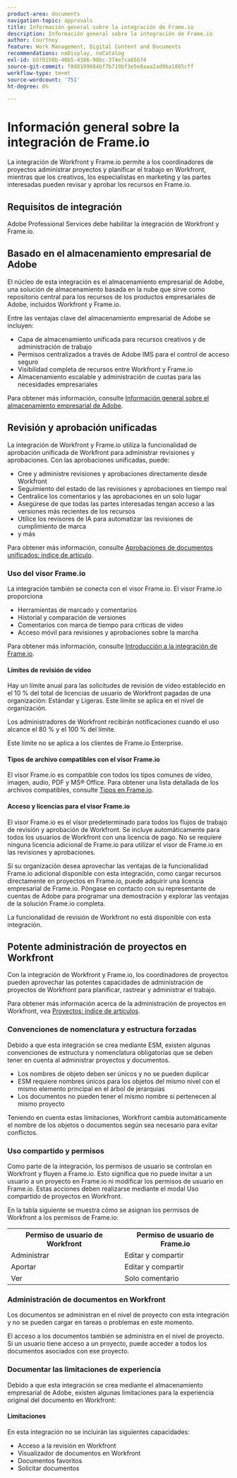 ```yaml
---
product-area: documents
navigation-topic: approvals
title: Información general sobre la integración de Frame.io
description: Información general sobre la integración de Frame.io
author: Courtney
feature: Work Management, Digital Content and Documents
recommendations: noDisplay, noCatalog
exl-id: b5f0150b-40b5-4386-98bc-374e7ca65b74
source-git-commit: f8d81996846f7b719bf3e5e8aaa2ad9ba1805cff
workflow-type: tm+mt
source-wordcount: '751'
ht-degree: 0%

---
```


# Información general sobre la integración de Frame.io

La integración de Workfront y Frame.io permite a los coordinadores de proyectos administrar proyectos y planificar el trabajo en Workfront, mientras que los creativos, los especialistas en marketing y las partes interesadas pueden revisar y aprobar los recursos en Frame.io.

## Requisitos de integración

Adobe Professional Services debe habilitar la integración de Workfront y Frame.io.

<!--
* Workfront and Frame.io must be deployed to the same Identity Management system (IMS) organization.

* Users can belong to only one Workfront instance within the IMS organization.

* The Workfront instance must be enabled on the Adobe Unified Experience.

* The integration is configured by Adobe Professional Services. 
-->

## Basado en el almacenamiento empresarial de Adobe

El núcleo de esta integración es el almacenamiento empresarial de Adobe, una solución de almacenamiento basada en la nube que sirve como repositorio central para los recursos de los productos empresariales de Adobe, incluidos Workfront y Frame.io. <!--, and Creative Cloud.-->

Entre las ventajas clave del almacenamiento empresarial de Adobe se incluyen:

* Capa de almacenamiento unificada para recursos creativos y de administración de trabajo
* Permisos centralizados a través de Adobe IMS para el control de acceso seguro
* Visibilidad completa de recursos entre Workfront y Frame.io <!--, and Creative Cloud apps -->
* Almacenamiento escalable y administración de cuotas para las necesidades empresariales

Para obtener más información, consulte [Información general sobre el almacenamiento empresarial de Adobe](/help/quicksilver/review-and-approve-work/esm-overview.md).

## Revisión y aprobación unificadas

La integración de Workfront y Frame.io utiliza la funcionalidad de aprobación unificada de Workfront para administrar revisiones y aprobaciones. Con las aprobaciones unificadas, puede:

* Cree y administre revisiones y aprobaciones directamente desde Workfront
* Seguimiento del estado de las revisiones y aprobaciones en tiempo real
* Centralice los comentarios y las aprobaciones en un solo lugar
* Asegúrese de que todas las partes interesadas tengan acceso a las versiones más recientes de los recursos
* Utilice los revisores de IA para automatizar las revisiones de cumplimiento de marca
* y más

Para obtener más información, consulte [Aprobaciones de documentos unificados: índice de artículo](/help/quicksilver/review-and-approve-work/document-reviews-and-approvals/document-reviews-and-approvals.md).


### Uso del visor Frame.io

La integración también se conecta con el visor Frame.io. El visor Frame.io proporciona

* Herramientas de marcado y comentarios
* Historial y comparación de versiones
* Comentarios con marca de tiempo para críticas de vídeo
* Acceso móvil para revisiones y aprobaciones sobre la marcha

Para obtener más información, consulte [Introducción a la integración de Frame.io](/help/quicksilver/review-and-approve-work/native-integrations/frame-io/get-started-with-frame-integration.md).

#### Límites de revisión de vídeo

Hay un límite anual para las solicitudes de revisión de vídeo establecido en el 10 % del total de licencias de usuario de Workfront pagadas de una organización: Estándar y Ligeras. Este límite se aplica en el nivel de organización.

Los administradores de Workfront recibirán notificaciones cuando el uso alcance el 80 % y el 100 % del límite.

Este límite no se aplica a los clientes de Frame.io Enterprise.

#### Tipos de archivo compatibles con el visor Frame.io

El visor Frame.io es compatible con todos los tipos comunes de vídeo, imagen, audio, PDF y MS® Office. Para obtener una lista detallada de los archivos compatibles, consulte [Tipos en Frame.io](https://help.frame.io/en/articles/9436564-supported-file-types-on-frame-io).

#### Acceso y licencias para el visor Frame.io

El visor Frame.io es el visor predeterminado para todos los flujos de trabajo de revisión y aprobación de Workfront. Se incluye automáticamente para todos los usuarios de Workfront con una licencia de pago. No se requiere ninguna licencia adicional de Frame.io para utilizar el visor de Frame.io en las revisiones y aprobaciones.

Si su organización desea aprovechar las ventajas de la funcionalidad Frame.io adicional disponible con esta integración, como cargar recursos directamente en proyectos en Frame.io, puede adquirir una licencia empresarial de Frame.io. Póngase en contacto con su representante de cuentas de Adobe para programar una demostración y explorar las ventajas de la solución Frame.io completa.

La funcionalidad de revisión de Workfront no está disponible con esta integración.

## Potente administración de proyectos en Workfront

Con la integración de Workfront y Frame.io, los coordinadores de proyectos pueden aprovechar las potentes capacidades de administración de proyectos de Workfront para planificar, rastrear y administrar el trabajo.

Para obtener más información acerca de la administración de proyectos en Workfront, vea [Proyectos: índice de artículos](/help/quicksilver/manage-work/projects/create-projects/create-project.md).

### Convenciones de nomenclatura y estructura forzadas

Debido a que esta integración se crea mediante ESM, existen algunas convenciones de estructura y nomenclatura obligatorias que se deben tener en cuenta al administrar proyectos y documentos.

* Los nombres de objeto deben ser únicos y no se pueden duplicar
* ESM requiere nombres únicos para los objetos del mismo nivel con el mismo elemento principal en el árbol de jerarquías
* Los documentos no pueden tener el mismo nombre si pertenecen al mismo proyecto

Teniendo en cuenta estas limitaciones, Workfront cambia automáticamente el nombre de los objetos o documentos según sea necesario para evitar conflictos.

### Uso compartido y permisos

Como parte de la integración, los permisos de usuario se controlan en Workfront y fluyen a Frame.io. Esto significa que no puede invitar a un usuario a un proyecto en Frame.io ni modificar los permisos de usuario en Frame.io. Estas acciones deben realizarse mediante el modal Uso compartido de proyectos en Workfront.

En la tabla siguiente se muestra cómo se asignan los permisos de Workfront a los permisos de Frame.io:

<table>
<tr>
<th>Permiso de usuario de Workfront</th>
<th>Permiso de usuario de Frame.io</th>
</tr>
<tr>
<td>Administrar</td>
<td>Editar y compartir</td>
</tr>
<tr>
<td>Aportar</td>
<td>Editar y compartir</td>
</tr>
<tr>
<td>Ver</td>
<td>Solo comentario</td>
</tr>
</table>



### Administración de documentos en Workfront

Los documentos se administran en el nivel de proyecto con esta integración y no se pueden cargar en tareas o problemas en este momento.

El acceso a los documentos también se administra en el nivel de proyecto. Si un usuario tiene acceso a un proyecto, puede acceder a todos los documentos asociados con ese proyecto.

### Documentar las limitaciones de experiencia

Debido a que esta integración se crea mediante el almacenamiento empresarial de Adobe, existen algunas limitaciones para la experiencia original del documento en Workfront:

#### Limitaciones

En esta integración no se incluirán las siguientes capacidades:

<!--* External document providers-->
* Acceso a la revisión en Workfront
* Visualizador de documentos en Workfront
* Documentos favoritos
* Solicitar documentos


<!--#### Temporary limitations

For now, the following capabilities are not available:

* Send documents to Adobe Experience Manager Assets
* Multi-stage approvals
* Upload documents to comments or updates in Workfront
* Upload documents to tasks or issues in Workfront-->
